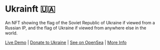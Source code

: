 # Ukrainft 🇺🇦

An NFT showing the flag of the Soviet Republic of Ukraine if viewed from a Russian IP, and the flag of Ukraine if viewed from anywhere else in the world.

[Live Demo](https://ukrainft.surge.sh/) |
[Donate to Ukraine](https://twitter.com/Ukraine/status/1497594592438497282?s=20&t=Ok4vo90B1261nLFgolTweg) |
[See on OpenSea](https://opensea.io/assets/matic/0x1675deafaf1be7337afaf16287c17cb54071a9a9/0) |
[More Info](https://klingefjord.notion.site/klingefjord/Ukrainft-38ccfc572ec24c688db37e6c361e5fe9)
